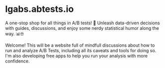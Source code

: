 # lgabs.abtests.io
A one-stop shop for all things in A/B tests! 🚀 Unleash data-driven decisions with guides, discussions, and enjoy some nerdy statistical humor along the way. 📊🤓

Welcome! This will be a website full of mindfull discussions about how to run and analyze A/B Tests, including all its caveats and tools for doing so. I'm also developing free apps to help you run your analysis with more confidence.
